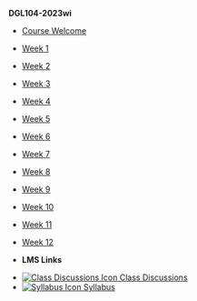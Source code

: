 **DGL104-2023wi**

- [Course Welcome](dgl104-2023wi/course-welcome)
- [Week 1](dgl104-2023wi/week-01)
- [Week 2](dgl104-2023wi/week-02)
- [Week 3](dgl104-2023wi/week-03)
- [Week 4](dgl104-2023wi/week-04)
- [Week 5](dgl104-2023wi/week-05)
- [Week 6](dgl104-2023wi/week-06)
- [Week 7](dgl104-2023wi/week-07)
- [Week 8](dgl104-2023wi/week-08)
- [Week 9](dgl104-2023wi/week-09)
- [Week 10](dgl104-2023wi/week-10)
- [Week 11](dgl104-2023wi/week-11)
- [Week 12](dgl104-2023wi/week-12)

- **LMS Links**
<!-- - [![Calendar Icon](https://icongr.am/fontawesome/calendar.svg?size=16&color=808080) Calendar]() -->
<!-- - [![Assignments Icon](https://icongr.am/fontawesome/pencil.svg?size=16&color=808080) Assignments]() -->
- [![Class Discussions Icon](https://icongr.am/fontawesome/comments-o.svg?size=16&color=808080) Class Discussions]()
- [![Syllabus Icon](https://icongr.am/fontawesome/list.svg?size=16&color=808080) Syllabus]()
